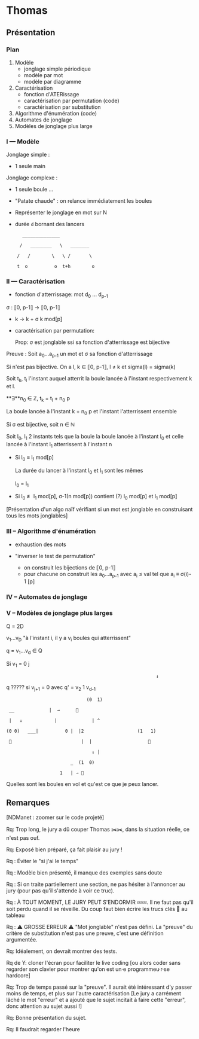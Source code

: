 # Thomas #

## Présentation ##


### Plan ###

   1. Modèle
       * jonglage simple périodique
       * modèle par mot
       * modèle par diagramme
   1. Caractérisation
       * fonction d'ATERissage
       * caractérisation par permutation (code)
       * caractérisation par substitution
   1. Algorithme d'énumération (code)
   1. Automates de jonglage
   1. Modèles de jonglage plus large


### I — Modèle ###



Jonglage simple :

   * 1 seule main

Jonglage complexe :

   * 1 seule boule  ...
   * "Patate chaude" : on relance immédiatement les boules

   * Représenter le jonglage en mot sur N
   * durée `d` bornant des lancers
```
      ______________

     /   ________   \   _______

    /   /        \   \ /       \

    t  o          o  t+h        o
```

### II — Caractérisation ###

- fonction d'atterrissage: mot d<sub>0</sub> ... d<sub>p-1</sub>

σ : ⟦0, p-1⟧ -> ⟦0, p-1⟧

   *    k         -> k + σ k mod[p]

- caractérisation par permutation:

    Prop: σ est jonglable ssi sa fonction d'atterrissage est bijective



Preuve : Soit a<sub>0</sub>…a<sub>p-1</sub> un mot et σ sa fonction d'atterrissage





Si n'est pas bijective. On a l, k ∈ ⟦0, p-1⟧, l ≠ k et sigma(l) = sigma(k)



Soit t<sub>k</sub>, t<sub>l</sub> l'instant auquel atterrit la boule lancée à l'instant respectivement k et l.



**∃**n<sub>0</sub> ∈ ℤ, t<sub>k</sub> = t<sub>l</sub> + n<sub>0</sub> p

La boule lancée à l'instant k + n<sub>0</sub> p et l'instant l'atterrissent  ensemble





Si σ est bijective, soit n ∈ ℕ

Soit l<sub>0</sub>, l<sub>1</sub> 2 instants tels que la boule  la boule lancée à l'instant l<sub>0</sub> et celle lancée à l'instant l<sub>1</sub> atterrissent à l'instant  n



- Si l<sub>0</sub> ≡ l<sub>1</sub> mod[p]

	La durée du lancer à l'instant l<sub>0</sub> et l<sub>1</sub> sont les mêmes

	l<sub>0</sub> = l<sub>1</sub>



- Si l<sub>0</sub>  ≢ l<sub>1</sub> mod[p], σ-1(n mod[p]) contient (?) l<sub>0</sub> mod[p] et l<sub>1</sub> mod[p]



[Présentation d'un algo naïf vérifiant si un mot est jonglable en construisant tous les mots jonglables]



### III – Algorithme d'énumération ###



- exhaustion des mots

- "inverser le test de permutation"

   + on construit les bijections de ⟦0, p-1⟧
   + pour chacune on construit les a<sub>0</sub>…a<sub>p-1</sub> avec a<sub>i</sub> ≤ val tel que a<sub>i</sub> ≡ σ(i)- 1 [p]


### IV – Automates de jonglage ###



### V – Modèles de jonglage plus larges ###



Q = 2D

v<sub>1</sub>…v<sub>D</sub>  "à l'instant i, il y a v<sub>i</sub> boules qui atterrissent"



q = v<sub>1</sub>…v<sub>d</sub> ∈ Q



Si v<sub>1</sub> = 0                                                j

                                                            ↓

q ????? si v<sub>j+1</sub> = 0 avec q' = v<sub>2</sub>         1 v<sub>d-1</sub>


```
                              (0  1)

 __             |  →      🤲

 |   ↓            |             | ^

(0 0)   ___|          0 |  |2                    (1   1)

 🤲                          |  |                     🤲

                                ↓ |

                        _  (1  0)

                    1   | → 🤲
```


Quelles sont les boules en vol et qu'est ce que je peux lancer.



## Remarques ##

[NDManet : zoomer sur le code projeté]

Rq: Trop long, le jury a dû couper Thomas ✂️✂️, dans la situation réelle, ce n'est pas ouf.

Rq: Exposé bien préparé, ça fait plaisir au jury !

Rq : Éviter le "si j'ai le temps"

Rq : Modèle bien présenté, il manque des exemples sans doute

Rq : Si on traite partiellement une section, ne pas hésiter à l'annoncer au jury (pour pas qu'il s'attende à voir ce truc).

Rq : À TOUT MOMENT, LE JURY PEUT S'ENDORMIR 💤💤. Il ne faut pas qu'il soit perdu quand il se réveille. Du coup faut bien écrire les trucs clés 🔑 au tableau

Rq : ⚠️ GROSSE ERREUR ⚠️ "Mot jonglable" n'est pas défini. La "preuve" du critère de substitution n'est pas une preuve, c'est une définition argumentée.

Rq: Idéalement, on devrait montrer des tests.



Rq de Y: cloner l'écran pour faciliter le live coding   [ou alors coder sans regarder son clavier pour montrer qu'on est un·e programmeu·r·se hardcore]



Rq: Trop de temps passé sur la "preuve". Il aurait été intéressant d'y passer moins de temps, et plus sur l'autre caractérisation [Le jury a carrément lâché le mot "erreur" et a ajouté que le sujet incitait à faire cette "erreur", donc attention au sujet aussi !]



Rq: Bonne présentation du sujet.



Rq: Il faudrait regarder l'heure
